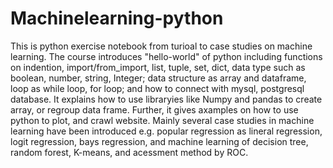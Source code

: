 # Machinelearning-python
This is python exercise notebook from turioal to case studies on machine learning.
The course introduces "hello-world" of python including functions on indention, import/from_import, list, tuple, set, dict, data type such as boolean, number, string, Integer; data structure as array and dataframe, loop as while loop, for loop; and how to connect with mysql, postgresql database.
It explains how to use libraryies like Numpy and pandas to create array, or regroup data frame.
Further, it gives axamples on how to use python to plot, and crawl website.
Mainly several case studies in machine learning have been introduced e.g. popular regression as lineral regression, logit regression, bays regression, and machine learning of decision tree, random forest, K-means, and acessment method by ROC. 


